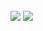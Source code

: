 <div style="display: inline_block"><br>
  <img src="https://cdn.jsdelivr.net/gh/devicons/devicon/icons/python/python-original.svg" />
  <img src="https://cdn.jsdelivr.net/gh/devicons/devicon/icons/postgresql/postgresql-original.svg" />
</div>
